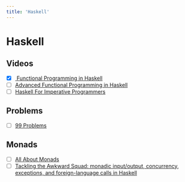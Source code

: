 ```yaml
---
title: 'Haskell'
---
```


# Haskell

## Videos

-   [x] [ Functional Programming in Haskell ](https://youtube.com/playlist?list=PLF1Z-APd9zK7usPMx3LGMZEHrECUGodd3)
-   [ ] [Advanced Functional Programming in Haskell](https://youtube.com/playlist?list=PLF1Z-APd9zK5uFc8FKr_di9bfsYv8-lbc)
-   [ ] [Haskell For Imperative Programmers](https://youtube.com/playlist?list=PLe7Ei6viL6jGp1Rfu0dil1JH1SHk9bgDV)

## Problems

-   [ ] [99 Problems](https://wiki.haskell.org/H-99:_Ninety-Nine_Haskell_Problems)

## Monads

-   [ ] [All About Monads](https://wiki.haskell.org/All_About_Monads)
-   [ ] [Tackling the Awkward Squad: monadic input/output, concurrency, exceptions, and foreign-language calls in Haskell](https://www.microsoft.com/en-us/research/wp-content/uploads/2016/07/mark.pdf?from=https%3A%2F%2Fresearch.microsoft.com%2F%7Esimonpj%2Fpapers%2Fmarktoberdorf%2Fmark.pdf)
